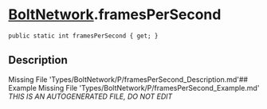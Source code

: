 # [BoltNetwork](Types/BoltNetwork.md).framesPerSecond
`public static int framesPerSecond { get; }`
## Description
Missing File 'Types/BoltNetwork/P/framesPerSecond_Description.md'## Example
Missing File 'Types/BoltNetwork/P/framesPerSecond_Example.md'
*THIS IS AN AUTOGENERATED FILE, DO NOT EDIT*

